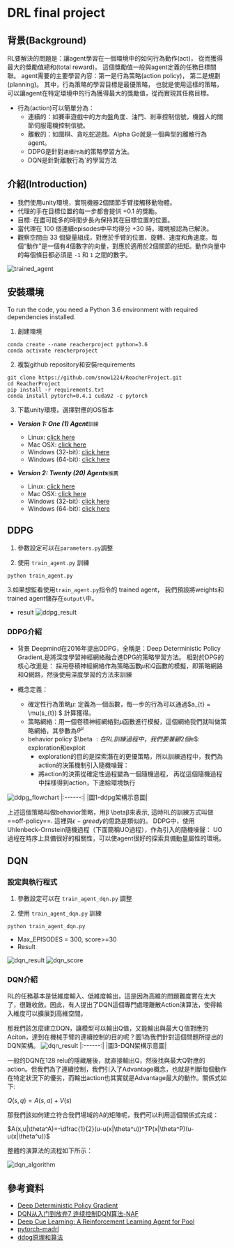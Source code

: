 # DRL final project

## 背景(Background)
RL要解決的問題是：讓agent學習在一個環境中的如何行為動作(act)， 從而獲得最大的獎勵值總和(total reward)。
這個獎勵值一般與agent定義的任務目標關聯。
agent需要的主要學習內容：第一是行為策略(action policy)， 第二是規劃(planning)。
其中，行為策略的學習目標是最優策略， 也就是使用這樣的策略，
可以讓agent在特定環境中的行為獲得最大的獎勵值，從而實現其任務目標。

* 行為(action)可以簡單分為：
  * 連續的：如賽車遊戲中的方向盤角度、油門、剎車控制信號，機器人的關節伺服電機控制信號。
  * 離散的：如圍棋、貪吃蛇遊戲。Alpha Go就是一個典型的離散行為agent。
  * DDPG是針對`連續行為`的策略學習方法。
  * DQN是針對離散行為`的學習方法


## 介紹(Introduction)
* 我們使用unity環境，實現機器2個關節手臂接觸移動物體。
* 代理的手在目標位置的每一步都會提供 +0.1 的獎勵。
* 目標: 在盡可能多的時間步長內保持其在目標位置的位置。
* 當代理在 100 個連續episodes中平均得分 +30 時，環境被認為已解決。
* 觀察空間由 33 個變量組成，對應於手臂的位置、旋轉、速度和角速度。每個“動作”是一個有4個數字的向量，對應於適用於2個關節的扭矩。動作向量中的每個條目都必須是 `-1` 和 `1` 之間的數字。

![trained_agent](outputs/agent_after.gif)

## 安裝環境
To run the code, you need a Python 3.6 environment with required dependencies installed.

1. 創建環境

```
conda create --name reacherproject python=3.6
conda activate reacherproject
```

2. 複製github repository和安裝requirements

```
git clone https://github.com/snow1224/ReacherProject.git
cd ReacherProject
pip install -r requirements.txt
conda install pytorch=0.4.1 cuda92 -c pytorch
```
3. 下載unity環境，選擇對應的OS版本

- **_Version 1: One (1) Agent_**`訓練`
  - Linux: [click here](https://s3-us-west-1.amazonaws.com/udacity-drlnd/P2/Reacher/one_agent/Reacher_Linux.zip)
  - Mac OSX: [click here](https://s3-us-west-1.amazonaws.com/udacity-drlnd/P2/Reacher/one_agent/Reacher.app.zip)
  - Windows (32-bit): [click here](https://s3-us-west-1.amazonaws.com/udacity-drlnd/P2/Reacher/one_agent/Reacher_Windows_x86.zip)
  - Windows (64-bit): [click here](https://s3-us-west-1.amazonaws.com/udacity-drlnd/P2/Reacher/one_agent/Reacher_Windows_x86_64.zip)

- **_Version 2: Twenty (20) Agents_**`推薦`
  - Linux: [click here](https://s3-us-west-1.amazonaws.com/udacity-drlnd/P2/Reacher/Reacher_Linux.zip)
  - Mac OSX: [click here](https://s3-us-west-1.amazonaws.com/udacity-drlnd/P2/Reacher/Reacher.app.zip)
  - Windows (32-bit): [click here](https://s3-us-west-1.amazonaws.com/udacity-drlnd/P2/Reacher/Reacher_Windows_x86.zip)
  - Windows (64-bit): [click here](https://s3-us-west-1.amazonaws.com/udacity-drlnd/P2/Reacher/Reacher_Windows_x86_64.zip)

## DDPG

1. 參數設定可以在`parameters.py`調整

2. 使用 `train_agent.py` 訓練

```
python train_agent.py
```

3.如果想監看使用`train_agent.py`指令的 trained agent， 我們預設將weights和 trained agent儲存在`output\`中。

* result
![ddpg_result](outputs/ddpg_result.png)

### DDPG介紹
* 背景
Deepmind在2016年提出DDPG，全稱是：Deep Deterministic Policy Gradient,是將深度學習神經網絡融合進DPG的策略學習方法。
相對於DPG的核心改進是： 採用卷積神經網絡作為策略函數$\mu$和$Q$函數的模擬，即策略網路和Q網路，然後使用深度學習的方法來訓練

* 概念定義：
  * 確定性行為策略$\mu$: 定義為一個函數，每一步的行為可以通過$a_{t} = \mu(s_{t}) $ 計算獲得。
  * 策略網絡：用一個卷積神經網絡對$\mu$函數進行模擬，這個網絡我們就叫做策略網絡，其參數為$\theta^{\mu}$
  * behavior policy $\beta $: 在RL訓練過程中，我們要兼顧2個$e$: exploration和exploit
    * exploration的目的是探索潛在的更優策略，所以訓練過程中，我們為action的決策機制引入隨機噪聲：
    * 將action的決策從確定性過程變為一個隨機過程， 再從這個隨機過程中採樣得到action，下達給環境執行

![ddpg_flowchart](ddpg_flowchart.png)
|:------:|
|圖1-ddpg架構示意圖|

上述這個策略叫做behavior策略，用β \betaβ來表示, 這時RL的訓練方式叫做==off-policy==.
這裡與$\epsilon-greedy$的思路是類似的。
DDPG中，使用Uhlenbeck-Ornstein隨機過程（下面簡稱UO過程），作為引入的隨機噪聲：
UO過程在時序上具備很好的相關性，可以使agent很好的探索具備動量屬性的環境。


## DQN
### 設定與執行程式
1. 參數設定可以在 `train_agent_dqn.py` 調整

2. 使用 `train_agent_dqn.py` 訓練 

```
python train_agent_dqn.py
```

*	Max_EPISODES = 300, score>=30
*	Result 

![dqn_result](outputs/dqn_result.png)
![dqn_score](outputs/dqn_score.png)

### DQN介紹
RL的任務基本是低維度輸入、低維度輸出，這是因為高維的問題難度實在太大了，很難收斂。因此，有人提出了DQN這個專門處理離散Action演算法，使得輸入維度可以擴展到高維空間。

那我們該怎麼建立DQN，讓模型可以輸出Q值，又能輸出與最大Ｑ值對應的Aciton，達到在機械手臂的連續控制的目的呢？圖1為我們針對這個問題所提出的DQN架構。
![dqn_result](dqn_arch.png)
|:------:|
|圖3-DQN架構示意圖|

一般的DQN在128 relu的隱藏層後，就直接輸出Q，然後找與最大Q對應的action。但我們為了連續控制，我們引入了Advantage概念，也就是判斷每個動作在特定狀況下的優劣，而輸出action也其實就是Advantage最大的動作。關係式如下:

$Q(s,q)=A(s,a)+V(s)$

那我們該如何建立符合我們場域的A的矩陣呢，我們可以利用這個關係式完成：

$A(x,u|\theta^A)=-\dfrac{1}{2}(u-u(x|\theta^u))^TP(x|\theta^P)(u-u(x|\theta^u))$

整體的演算法的流程如下所示：

![dqn_algorithm](dqn_algorithm.png)
 
## 參考資料
* [Deep Deterministic Policy Gradient](https://arxiv.org/abs/1509.02971)
* [DQN从入门到放弃7 连续控制DQN算法-NAF](https://zhuanlan.zhihu.com/p/21609472)
* [Deep Cue Learning: A Reinforcement Learning Agent for Pool](https://github.com/pyliaorachel/CS229-pool)
* [pytorch-madrl](https://github.com/ChenglongChen/pytorch-DRL)
* [ddpg原理和算法](https://blog.csdn.net/kenneth_yu/article/details/78478356)